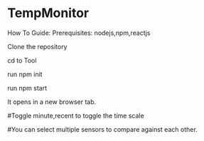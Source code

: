 # TempMonitor

How To Guide:
Prerequisites: nodejs,npm,reactjs

Clone the repository

cd to Tool

run npm init

run npm start

It opens in  a new browser tab.

#Toggle minute,recent to toggle the time scale

#You can select multiple sensors to compare against each other.
